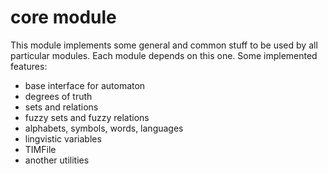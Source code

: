 # core module

This module implements some general and common stuff to be used by all particular modules. Each module depends on this one. Some implemented features:

- base interface for automaton
- degrees of truth
- sets and relations
- fuzzy sets and fuzzy relations
- alphabets, symbols, words, languages
- lingvistic variables
- TIMFile
- another utilities

